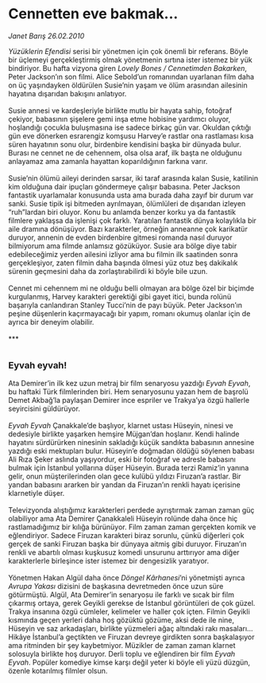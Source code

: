 # Cennetten eve bakmak...

*Janet Barış 26.02.2010*

<div class="taraf_structure_2col_1zq">
<div class="margen_n">



 <p><i>Yüzüklerin Efendisi</i> serisi bir yönetmen için çok önemli bir referans. Böyle bir üçlemeyi gerçekleştirmiş olmak yönetmenin sırtına ister istemez bir yük bindiriyor. Bu hafta vizyona giren <i>Lovely Bones / Cennetimden Bakarken</i>, Peter Jackson’ın son filmi. Alice Sebold’un romanından uyarlanan film daha on üç yaşındayken öldürülen Susie’nin yaşam ve ölüm arasından ailesinin hayatına dışarıdan bakışını anlatıyor. <br/><br/>Susie annesi ve kardeşleriyle birlikte mutlu bir hayata sahip, fotoğraf çekiyor, babasının şişelere gemi inşa etme hobisine yardımcı oluyor, hoşlandığı çocukla buluşmasına ise sadece birkaç gün var. Okuldan çıktığı gün eve dönerken esrarengiz komşusu Harvey’e rastlar ona rastlaması kısa süren hayatının sonu olur, birdenbire kendisini başka bir dünyada bulur. Burası ne cennet ne de cehennem, olsa olsa araf, ilk başta ne olduğunu anlayamaz ama zamanla hayattan koparıldığının farkına varır. <br/><br/>Susie’nin ölümü aileyi derinden sarsar, iki taraf arasında kalan Susie, katilinin kim olduğuna dair ipuçları göndermeye çalışır babasına. Peter Jackson fantastik uyarlamalar konusunda usta ama burada daha zayıf bir durum var sanki. Susie tipik işi bitmeden ayrılmayan, ölümlüleri de dışarıdan izleyen “ruh”lardan biri oluyor. Konu bu anlamda benzer korku ya da fantastik filmlere yaklaşsa da işlenişi çok farklı. Yaratılan fantastik dünya kolaylıkla bir aile dramına dönüşüyor. Bazı karakterler, örneğin anneanne çok karikatür duruyor, annenin de evden birdenbire gitmesi romanda nasıl duruyor bilmiyorum ama filmde anlamsız gözüküyor. Susie ara bölge diye tabir edebileceğimiz yerden ailesini izliyor ama bu filmin ilk saatinden sonra gerçekleşiyor, zaten filmin daha başında ölmesi yüz otuz beş dakikalık sürenin geçmesini daha da zorlaştırabilirdi ki böyle bile uzun. <br/><br/>Cennet mi cehennem mi ne olduğu belli olmayan ara bölge özel bir biçimde kurgulanmış, Harvey karakteri gerektiği gibi gayet itici, bunda rolünü başarıyla canlandıran Stanley Tucci’nin de payı büyük. Peter Jackson’ın peşine düşenlerin kaçırmayacağı bir yapım, romanı okumuş olanlar için de ayrıca bir deneyim olabilir. <br/><br/>***<b></b> <br/><br/><br/><font size="4"><strong>Eyvah eyvah!</strong></font> <br/><br/>Ata Demirer’in ilk kez uzun metraj bir film senaryosu yazdığı <i>Eyvah Eyvah</i>, bu haftaki Türk filmlerinden biri. Hem senaryosunu yazan hem de başrolü Demet Akbağ’la paylaşan Demirer ince espriler ve Trakya’ya özgü hallerle seyircisini güldürüyor. <i><br/><br/>Eyvah Eyvah</i> Çanakkale’de başlıyor, klarnet ustası Hüseyin, ninesi ve dedesiyle birlikte yaşarken hemşire Müjgan’dan hoşlanır. Kendi halinde hayatını sürdürürken ninesinin sakladığı küçük sandıkta babasının annesine yazdığı eski mektupları bulur. Hüseyin’e doğmadan öldüğü söylenen babası Ali Rıza Şeker aslında yaşıyordur, eski bir fotoğraf ve adresle babasını bulmak için İstanbul yollarına düşer Hüseyin. Burada terzi Ramiz’in yanına gelir, onun müşterilerinden olan gece kulübü yıldızı Firuzan’a rastlar. Bir yandan babasını ararken bir yandan da Firuzan’ın renkli hayatı içerisine klarnetiyle düşer. <br/><br/>Televizyonda alıştığımız karakterleri perdede ayrıştırmak zaman zaman güç olabiliyor ama Ata Demirer Çanakkaleli Hüseyin rolünde daha önce hiç rastlamadığımız bir kılığa bürünüyor. Film zaman zaman gerçekten komik ve eğlendiriyor. Sadece Firuzan karakteri biraz sorunlu, çünkü diğerleri çok gerçek de sanki Firuzan başka bir dünyaya aitmiş gibi duruyor. Firuzan’ın renkli ve abartılı olması kuşkusuz komedi unsurunu arttırıyor ama diğer karakterlerle birleşince ister istemez bir dengesizlik yaratıyor. <br/><br/>Yönetmen Hakan Algül daha önce <i>Döngel Kârhanesi</i>’ni yönetmişti ayrıca <i>Avrupa Yakası</i> dizisini de başkasına devretmeden önce uzun süre götürmüştü. Algül, Ata Demirer’in senaryosu ile farklı ve sıcak bir film çıkarmış ortaya, gerek Geyikli gerekse de İstanbul görüntüleri de çok güzel. Trakya insanına özgü cümleler, kelimeler ve haller çok içten. Filmin Geyikli kısmında geçen yerleri daha hoş gözüktü gözüme, aksi dede ile nine, Hüseyin ve saz arkadaşları, birlikte yüzmeleri ağaç altındaki rakı masaları... Hikâye İstanbul’a geçtikten ve Firuzan devreye girdikten sonra başkalaşıyor ama ritminden bir şey kaybetmiyor. Müzikler de zaman zaman klarnet solosuyla birlikte hoş duruyor. Derli toplu ve eğlendiren bir film <i>Eyvah Eyvah</i>. Popüler komediye kimse karşı değil yeter ki böyle eli yüzü düzgün, özenle kotarılmış filmler olsun.</p>
<br/>
<br/>
<br/>



<br/>


<div id="taraf_not">
</div>

</div>


</div>
